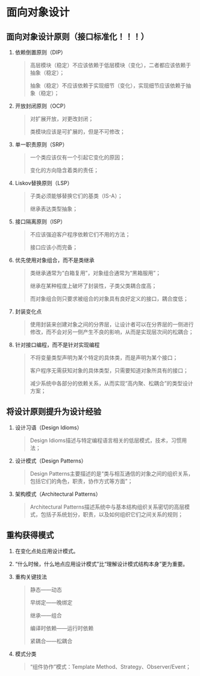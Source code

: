 # 面向对象设计

## 面向对象设计原则（接口标准化！！！）

1. 依赖倒置原则（DIP）
    > 高层模块（稳定）不应该依赖于低层模块（变化），二者都应该依赖于抽象（稳定）；
    >
    > 抽象（稳定）不应该依赖于实现细节（变化），实现细节应该依赖于抽象（稳定）；

2. 开放封闭原则（OCP）
   > 对扩展开放，对更改封闭；
   >
   > 类模块应该是可扩展的，但是不可修改；

3. 单一职责原则（SRP）
   > 一个类应该仅有一个引起它变化的原因；
   >
   > 变化的方向隐含着类的责任；

4. Liskov替换原则（LSP）
   > 子类必须能够替换它们的基类（IS-A）；
   >
   > 继承表达类型抽象；

5. 接口隔离原则（ISP）
   > 不应该强迫客户程序依赖它们不用的方法；
   >
   > 接口应该小而完备；

6. 优先使用对象组合，而不是类继承
   > 类继承通常为“白箱复用”，对象组合通常为“黑箱服用”；
   >
   > 继承在某种程度上破坏了封装性，子类父类耦合度高；
   >
   > 而对象组合则只要求被组合的对象具有良好定义的接口，耦合度低；

7. 封装变化点
   > 使用封装来创建对象之间的分界层，让设计者可以在分界层的一侧进行修改，而不会对另一侧产生不良的影响，从而是实现层次间的松耦合；

8. 针对接口编程，而不是针对实现编程
   > 不将变量类型声明为某个特定的具体类，而是声明为某个接口；
   >
   > 客户程序无需获知对象的具体类型，只需要知道对象所具有的接口；
   >
   > 减少系统中各部分的依赖关系，从而实现“高内聚、松耦合”的类型设计方案；

## 将设计原则提升为设计经验

1. 设计习语（Design Idioms）
   > Design Idioms描述与特定编程语言相关的低层模式，技术，习惯用法；

2. 设计模式（Design Patterns）
   > Design Patterns主要描述的是“类与相互通信的对象之间的组织关系，包括它们的角色，职责，协作方式等方面”；

3. 架构模式（Architectural Patterns）
   > Architectural Patterns描述系统中与基本结构组织关系密切的高层模式，包括子系统划分，职责，以及如何组织它们之间关系的规则；

## 重构获得模式

1. 在变化点处应用设计模式。

2. “什么时候，什么地点应用设计模式”比“理解设计模式结构本身”更为重要。

3. 重构关键技法
   > 静态——动态
   >
   > 早绑定——晚绑定
   >
   > 继承——组合
   >
   > 编译时依赖——运行时依赖
   >
   > 紧耦合——松耦合

4. 模式分类
   > “组件协作”模式：Template Method、Strategy、Observer/Event；
   >
   >
   >
   >
